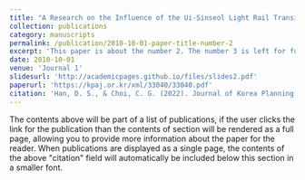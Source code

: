```yaml
---
title: "A Research on the Influence of the Ui-Sinseol Light Rail Transit on Housing Price : Focusing on the Apartments near the Ui-Sinseol Light Rail Transit"
collection: publications
category: manuscripts
permalink: /publication/2010-10-01-paper-title-number-2
excerpt: 'This paper is about the number 2. The number 3 is left for future work.'
date: 2010-10-01
venue: 'Journal 1'
slidesurl: 'http://academicpages.github.io/files/slides2.pdf'
paperurl: 'https://kpaj.or.kr/xml/33040/33040.pdf'
citation: 'Han, D. S., & Choi, C. G. (2022). Journal of Korea Planning Association, 57(2), 108-126.'
---
```


The contents above will be part of a list of publications, if the user clicks the link for the publication than the contents of section will be rendered as a full page, allowing you to provide more information about the paper for the reader. When publications are displayed as a single page, the contents of the above "citation" field will automatically be included below this section in a smaller font.
